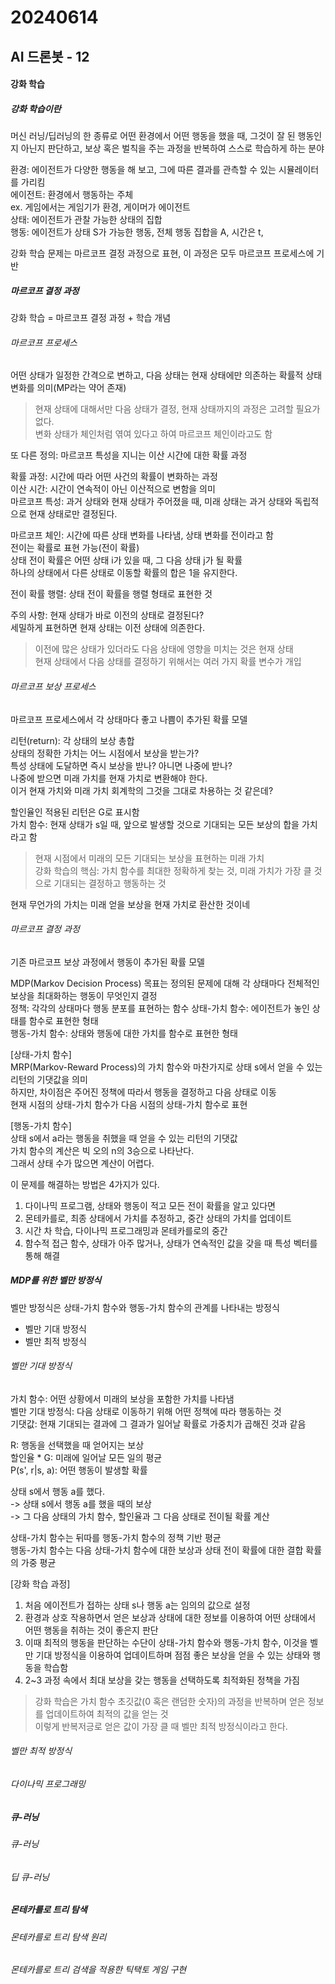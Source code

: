 # 20240614
## AI 드론봇 - 12


#### 강화 학습

##### 강화 학습이란
머신 러닝/딥러닝의 한 종류로 어떤 환경에서 어떤 행동을 했을 때, 그것이 잘 된 행동인지 아닌지 판단하고, 보상 혹은 벌칙을 주는 과정을 반복하여 스스로 학습하게 하는 분야  

환경: 에이전트가 다양한 행동을 해 보고, 그에 따른 결과를 관측할 수 있는 시뮬레이터를 가리킴  
에이전트: 환경에서 행동하는 주체  
  ex. 게임에서는 게임기가 환경, 게이머가 에이전트  
상태: 에이전트가 관찰 가능한 상태의 집합  
행동: 에이전트가 상태 S가 가능한 행동, 전체 행동 집합을 A, 시간은 t,  

강화 학습 문제는 마르코프 결정 과정으로 표현, 이 과정은 모두 마르코프 프로세스에 기반  

##### 마르코프 결정 과정
강화 학습 = 마르코프 결정 과정 + 학습 개념  

###### 마르코프 프로세스
어떤 상태가 일정한 간격으로 변하고, 다음 상태는 현재 상태에만 의존하는 확률적 상태 변화를 의미(MP라는 약어 존재)  
> 현재 상태에 대해서만 다음 상태가 결정, 현재 상태까지의 과정은 고려할 필요가 없다.  
변화 상태가 체인처럼 엮여 있다고 하여 마르코프 체인이라고도 함  

또 다른 정의: 마르코프 특성을 지니는 이산 시간에 대한 확률 과정  

  확률 과정: 시간에 따라 어떤 사건의 확률이 변화하는 과정  
  이산 시간: 시간이 연속적이 아닌 이산적으로 변함을 의미  
  마르코프 특성: 과거 상태와 현재 상태가 주어졌을 때, 미래 상태는 과거 상태와 독립적으로 현재 상태로만 결정된다.  

마르코프 체인: 시간에 따른 상태 변화를 나타냄, 상태 변화를 전이라고 함  
  전이는 확률로 표현 가능(전이 확률)  
  상태 전이 확률은 어떤 상태 i가 있을 때, 그 다음 상태 j가 될 확률  
  하나의 상태에서 다른 상태로 이동할 확률의 합은 1을 유지한다.  

전이 확률 행렬: 상태 전이 확률을 행렬 형태로 표현한 것  

주의 사항: 현재 상태가 바로 이전의 상태로 결정된다?  
세밀하게 표현하면 현재 상태는 이전 상태에 의존한다.  
> 이전에 많은 상태가 있더라도 다음 상태에 영향을 미치는 것은 현재 상태  
현재 상태에서 다음 상태를 결정하기 위해서는 여러 가지 확률 변수가 개입  

###### 마르코프 보상 프로세스
마르코프 프로세스에서 각 상태마다 좋고 나쁨이 추가된 확률 모델  

리턴(return): 각 상태의 보상 총합  
상태의 정확한 가치는 어느 시점에서 보상을 받는가?  
특성 상태에 도달하면 즉시 보상을 받나? 아니면 나중에 받나?  
나중에 받으면 미래 가치를 현재 가치로 변환해야 한다.  
이거 현재 가치와 미래 가치 회계학의 그것을 그대로 차용하는 것 같은데?  

할인율인 적용된 리턴은 G로 표시함  
가치 함수: 현재 상태가 s일 때, 앞으로 발생할 것으로 기대되는 모든 보상의 합을 가치라고 함  
> 현재 시점에서 미래의 모든 기대되는 보상을 표현하는 미래 가치  
강화 학습의 핵심: 가치 함수를 최대한 정확하게 찾는 것, 미래 가치가 가장 클 것으로 기대되는 결정하고 행동하는 것  

현재 무언가의 가치는 미래 얻을 보상을 현재 가치로 환산한 것이네  

###### 마르코프 결정 과정
기존 마르코프 보상 과정에서 행동이 추가된 확률 모델  

MDP(Markov Decision Process) 목표는 정의된 문제에 대해 각 상태마다 전체적인 보상을 최대화하는 행동이 무엇인지 결정  
  정책: 각각의 상태마다 행동 분포를 표현하는 함수
  상태-가치 함수: 에이전트가 놓인 상태를 함수로 표현한 형태  
  행동-가치 함수: 상태와 행동에 대한 가치를 함수로 표현한 형태  

[상태-가치 함수]  
MRP(Markov-Reward Process)의 가치 함수와 마찬가지로 상태 s에서 얻을 수 있는 리턴의 기댓값을 의미  
하지만, 차이점은 주어진 정책에 따라서 행동을 결정하고 다음 상태로 이동  
현재 시점의 상태-가치 함수가 다음 시점의 상태-가치 함수로 표현  

[행동-가치 함수]  
상태 s에서 a라는 행동을 취했을 때 얻을 수 있는 리턴의 기댓값  
가치 함수의 계산은 빅 오의 n의 3승으로 나타난다.  
그래서 상태 수가 많으면 계산이 어렵다.  

이 문제를 해결하는 방법은 4가지가 있다.  
1. 다이나믹 프로그램, 상태와 행동이 적고 모든 전이 확률을 알고 있다면
2. 몬테카를로, 최종 상태에서 가치를 추정하고, 중간 상태의 가치를 업데이트  
3. 시간 차 학습, 다이나믹 프로그래밍과 몬테카를로의 중간  
4. 함수적 접근 함수, 상태가 아주 많거나, 상태가 연속적인 값을 갖을 때 특성 벡터를 통해 해결

##### MDP를 위한 벨만 방정식
벨만 방정식은 상태-가치 함수와 행동-가치 함수의 관계를 나타내는 방정식  
- 벨만 기대 방정식  
- 벨만 최적 방정식

###### 벨만 기대 방정식
가치 함수: 어떤 상황에서 미래의 보상을 포함한 가치를 나타냄  
벨만 기대 방정식: 다음 상태로 이동하기 위해 어떤 정책에 따라 행동하는 것  
기댓값: 현재 기대되는 결과에 그 결과가 일어날 확률로 가중치가 곱해진 것과 같음  

R: 행동을 선택했을 때 얻어지는 보상  
할인율 * G: 미래에 일어날 모든 일의 평균  
P(s', r|s, a): 어떤 행동이 발생할 확률  

상태 s에서 행동 a를 했다.  
-> 상태 s에서 행동 a를 했을 때의 보상  
-> 그 다음 상태의 가치 함수, 할인율과 그 다음 상태로 전이될 확률 계산  

상태-가치 함수는 뒤따를 행동-가치 함수의 정책 기반 평균  
행동-가치 함수는 다음 상태-가치 함수에 대한 보상과 상태 전이 확률에 대한 결합 확률의 가중 평균  

[강화 학습 과정]  
1. 처음 에이전트가 접하는 상태 s나 행동 a는 임의의 값으로 설정  
2. 환경과 상호 작용하면서 얻은 보상과 상태에 대한 정보를 이용하여 어떤 상태에서 어떤 행동을 취하는 것이 좋은지 판단
3. 이때 최적의 행동을 판단하는 수단이 상태-가치 함수와 행동-가치 함수, 이것을 벨만 기대 방정식을 이용하여 업데이트하며 점점 좋은 보상을 얻을 수 있는 상태와 행동을 학습함
4. 2~3 과정 속에서 최대 보상을 갖는 행동을 선택하도록 최적화된 정책을 가짐

> 강화 학습은 가치 함수 초깃값(0 혹은 랜덤한 숫자)의 과정을 반복하며 얻은 정보를 업데이트하여 최적의 값을 얻는 것  
> 이렇게 반복저긍로 얻은 값이 가장 클 때 벨만 최적 방정식이라고 한다.  

###### 벨만 최적 방정식

###### 다이나믹 프로그래밍

##### 큐-러닝
###### 큐-러닝
###### 딥 큐-러닝

##### 몬테카를로 트리 탐색
###### 몬테카를로 트리 탐색 원리
###### 몬테카를로 트리 검색을 적용한 틱택토 게임 구현